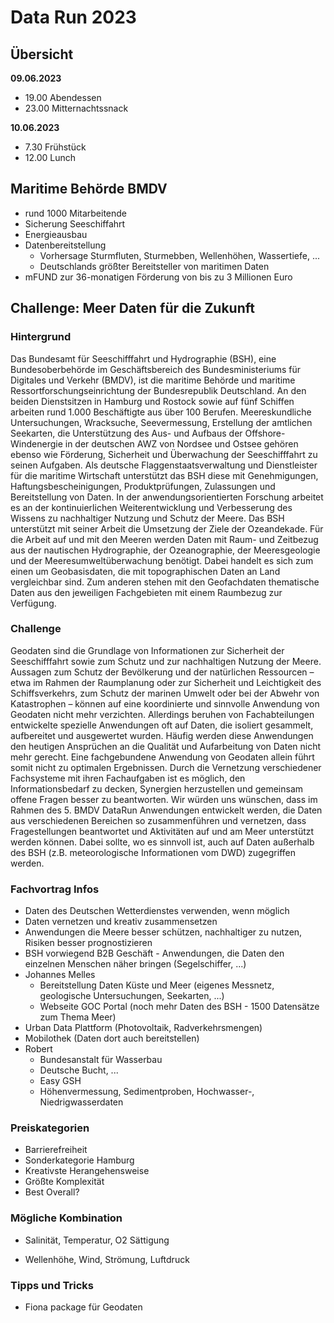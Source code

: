 # Data Run 2023

## Übersicht
**09.06.2023**
- 19.00 Abendessen
- 23.00 Mitternachtssnack

**10.06.2023**
- 7.30 Frühstück
- 12.00 Lunch

## Maritime Behörde BMDV
- rund 1000 Mitarbeitende
- Sicherung Seeschiffahrt
- Energieausbau 
- Datenbereitstellung
    - Vorhersage Sturmfluten, Sturmebben, Wellenhöhen, Wassertiefe, ...
    - Deutschlands größter Bereitsteller von maritimen Daten
- mFUND zur 36-monatigen Förderung von bis zu 3 Millionen Euro

## Challenge: Meer Daten für die Zukunft
### Hintergrund
Das Bundesamt für Seeschifffahrt und Hydrographie (BSH), eine Bundesoberbehörde im Geschäftsbereich des Bundesministeriums für Digitales und Verkehr (BMDV), ist die maritime Behörde und maritime Ressortforschungseinrichtung der Bundesrepublik Deutschland. An den beiden Dienstsitzen in Hamburg und Rostock sowie auf fünf Schiffen arbeiten rund 1.000 Beschäftigte aus über 100 Berufen. Meereskundliche Untersuchungen, Wracksuche, Seevermessung, Erstellung der amtlichen Seekarten, die Unterstützung des Aus- und Aufbaus der Offshore-Windenergie in der deutschen AWZ von Nordsee und Ostsee gehören ebenso wie Förderung, Sicherheit und Überwachung der Seeschifffahrt zu seinen Aufgaben. Als deutsche Flaggenstaatsverwaltung und Dienstleister für die maritime Wirtschaft unterstützt das BSH diese mit Genehmigungen, Haftungsbescheinigungen, Produktprüfungen, Zulassungen und Bereitstellung von Daten. In der anwendungsorientierten Forschung arbeitet es an der kontinuierlichen Weiterentwicklung und Verbesserung des Wissens zu nachhaltiger Nutzung und Schutz der Meere. Das BSH unterstützt mit seiner Arbeit die Umsetzung der Ziele der Ozeandekade.
Für die Arbeit auf und mit den Meeren werden Daten mit Raum- und Zeitbezug aus der nautischen Hydrographie, der Ozeanographie, der Meeresgeologie und der Meeresumweltüberwachung benötigt. Dabei handelt es sich zum einen um Geobasisdaten, die mit topographischen Daten an Land vergleichbar sind. Zum anderen stehen mit den Geofachdaten thematische Daten aus den jeweiligen Fachgebieten mit einem Raumbezug zur Verfügung.

### Challenge
Geodaten sind die Grundlage von Informationen zur Sicherheit der Seeschifffahrt sowie zum Schutz und zur nachhaltigen Nutzung der Meere. Aussagen zum Schutz der Bevölkerung und der natürlichen Ressourcen – etwa im Rahmen der Raumplanung oder zur Sicherheit und Leichtigkeit des Schiffsverkehrs, zum Schutz der marinen Umwelt oder bei der Abwehr von Katastrophen – können auf eine koordinierte und sinnvolle Anwendung von Geodaten nicht mehr verzichten. Allerdings beruhen von Fachabteilungen entwickelte spezielle Anwendungen oft auf Daten, die isoliert gesammelt, aufbereitet und ausgewertet wurden. Häufig werden diese Anwendungen den heutigen Ansprüchen an die Qualität und Aufarbeitung von Daten nicht mehr gerecht. Eine fachgebundene Anwendung von Geodaten allein führt somit nicht zu optimalen Ergebnissen. Durch die Vernetzung verschiedener Fachsysteme mit ihren Fachaufgaben ist es möglich, den Informationsbedarf zu decken, Synergien herzustellen und gemeinsam offene Fragen besser zu beantworten.
Wir würden uns wünschen, dass im Rahmen des 5. BMDV DataRun Anwendungen entwickelt werden, die Daten aus verschiedenen Bereichen so zusammenführen und vernetzen, dass Fragestellungen beantwortet und Aktivitäten auf und am Meer unterstützt werden können. Dabei sollte, wo es sinnvoll ist, auch auf Daten außerhalb des BSH (z.B. meteorologische Informationen vom DWD) zugegriffen werden.

### Fachvortrag Infos
- Daten des Deutschen Wetterdienstes verwenden, wenn möglich
- Daten vernetzen und kreativ zusammensetzen
- Anwendungen die Meere besser schützen, nachhaltiger zu nutzen, Risiken besser prognostizieren
- BSH vorwiegend B2B Geschäft - Anwendungen, die Daten den einzelnen Menschen näher bringen (Segelschiffer, ...)
- Johannes Melles 
    - Bereitstellung Daten Küste und Meer (eigenes Messnetz, geologische Untersuchungen, Seekarten, ...)
    - Webseite GOC Portal (noch mehr Daten des BSH - 1500 Datensätze zum Thema Meer)
- Urban Data Plattform (Photovoltaik, Radverkehrsmengen)
- Mobilothek (Daten dort auch bereitstellen)
- Robert
    - Bundesanstalt für Wasserbau
    - Deutsche Bucht, ...
    - Easy GSH
    - Höhenvermessung, Sedimentproben, Hochwasser-, Niedrigwasserdaten

### Preiskategorien
- Barrierefreiheit
- Sonderkategorie Hamburg
- Kreativste Herangehensweise
- Größte Komplexität
- Best Overall?

### Mögliche Kombination
- Salinität, Temperatur, O2 Sättigung

- Wellenhöhe, Wind, Strömung, Luftdruck

### Tipps und Tricks
- Fiona package für Geodaten